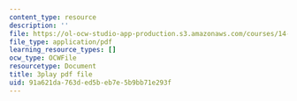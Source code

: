 ```yaml
---
content_type: resource
description: ''
file: https://ol-ocw-studio-app-production.s3.amazonaws.com/courses/14-01sc-principles-of-microeconomics-fall-2011/91a621da763ded5beb7e5b9bb71e293f_RFTa52F8YZ0.pdf
file_type: application/pdf
learning_resource_types: []
ocw_type: OCWFile
resourcetype: Document
title: 3play pdf file
uid: 91a621da-763d-ed5b-eb7e-5b9bb71e293f
---
```

